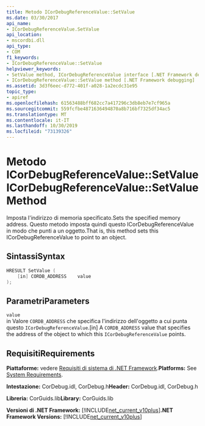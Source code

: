 ```yaml
---
title: Metodo ICorDebugReferenceValue::SetValue
ms.date: 03/30/2017
api_name:
- ICorDebugReferenceValue.SetValue
api_location:
- mscordbi.dll
api_type:
- COM
f1_keywords:
- ICorDebugReferenceValue::SetValue
helpviewer_keywords:
- SetValue method, ICorDebugReferenceValue interface [.NET Framework debugging]
- ICorDebugReferenceValue::SetValue method [.NET Framework debugging]
ms.assetid: 3d3f6eec-d772-401f-a028-1a2ecdc31e95
topic_type:
- apiref
ms.openlocfilehash: 61563488bff682cc7a417296c3db8eb7e7cf965a
ms.sourcegitcommit: 559fcfbe4871636494870a8b716bf7325df34ac5
ms.translationtype: MT
ms.contentlocale: it-IT
ms.lasthandoff: 10/30/2019
ms.locfileid: "73139326"
---
```

# <a name="icordebugreferencevaluesetvalue-method"></a><span data-ttu-id="39387-102">Metodo ICorDebugReferenceValue::SetValue</span><span class="sxs-lookup"><span data-stu-id="39387-102">ICorDebugReferenceValue::SetValue Method</span></span>
<span data-ttu-id="39387-103">Imposta l'indirizzo di memoria specificato.</span><span class="sxs-lookup"><span data-stu-id="39387-103">Sets the specified memory address.</span></span> <span data-ttu-id="39387-104">Questo metodo imposta quindi questo ICorDebugReferenceValue in modo che punti a un oggetto.</span><span class="sxs-lookup"><span data-stu-id="39387-104">That is, this method sets this ICorDebugReferenceValue to point to an object.</span></span>  
  
## <a name="syntax"></a><span data-ttu-id="39387-105">Sintassi</span><span class="sxs-lookup"><span data-stu-id="39387-105">Syntax</span></span>  
  
```cpp  
HRESULT SetValue (  
    [in] CORDB_ADDRESS    value  
);  
```  
  
## <a name="parameters"></a><span data-ttu-id="39387-106">Parametri</span><span class="sxs-lookup"><span data-stu-id="39387-106">Parameters</span></span>  
 `value`  
 <span data-ttu-id="39387-107">in Valore `CORDB_ADDRESS` che specifica l'indirizzo dell'oggetto a cui punta questo `ICorDebugReferenceValue`.</span><span class="sxs-lookup"><span data-stu-id="39387-107">[in] A `CORDB_ADDRESS` value that specifies the address of the object to which this `ICorDebugReferenceValue` points.</span></span>  
  
## <a name="requirements"></a><span data-ttu-id="39387-108">Requisiti</span><span class="sxs-lookup"><span data-stu-id="39387-108">Requirements</span></span>  
 <span data-ttu-id="39387-109">**Piattaforme:** vedere [Requisiti di sistema di .NET Framework](../../../../docs/framework/get-started/system-requirements.md).</span><span class="sxs-lookup"><span data-stu-id="39387-109">**Platforms:** See [System Requirements](../../../../docs/framework/get-started/system-requirements.md).</span></span>  
  
 <span data-ttu-id="39387-110">**Intestazione:** CorDebug.idl, CorDebug.h</span><span class="sxs-lookup"><span data-stu-id="39387-110">**Header:** CorDebug.idl, CorDebug.h</span></span>  
  
 <span data-ttu-id="39387-111">**Libreria:** CorGuids.lib</span><span class="sxs-lookup"><span data-stu-id="39387-111">**Library:** CorGuids.lib</span></span>  
  
 <span data-ttu-id="39387-112">**Versioni di .NET Framework:** [!INCLUDE[net_current_v10plus](../../../../includes/net-current-v10plus-md.md)]</span><span class="sxs-lookup"><span data-stu-id="39387-112">**.NET Framework Versions:** [!INCLUDE[net_current_v10plus](../../../../includes/net-current-v10plus-md.md)]</span></span>
